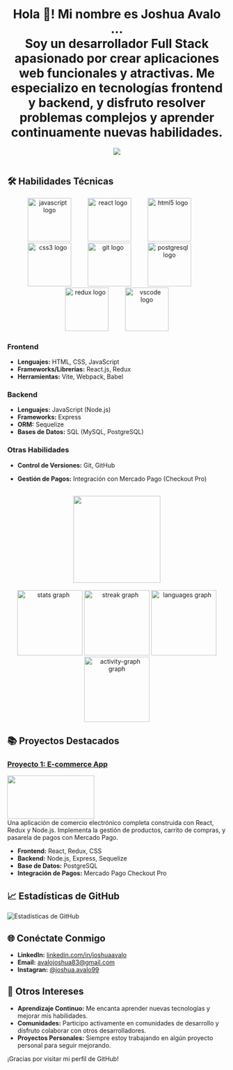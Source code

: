 <h1 align="center">Hola 👋! Mi nombre es Joshua Avalo ... <br>Soy un desarrollador Full Stack apasionado por crear aplicaciones web funcionales y atractivas. Me especializo en tecnologías frontend y backend, y disfruto resolver problemas complejos y aprender continuamente nuevas habilidades.</h1>

<div align="center">
  <img src="https://profile-counter.glitch.me/joshuaavalo/count.svg?" />
</div>

<br clear="both">

## 🛠️ Habilidades Técnicas
<div align="center">
  <img src="https://cdn.jsdelivr.net/gh/devicons/devicon/icons/javascript/javascript-original.svg" height="100" alt="javascript logo" />
  <img width="30" />
  <img src="https://cdn.jsdelivr.net/gh/devicons/devicon/icons/react/react-original.svg" height="100" alt="react logo" />
  <img width="30" />
  <img src="https://cdn.jsdelivr.net/gh/devicons/devicon/icons/html5/html5-original.svg" height="100" alt="html5 logo" />
  <img width="30" />
  <img src="https://cdn.jsdelivr.net/gh/devicons/devicon/icons/css3/css3-original.svg" height="100" alt="css3 logo" />
  <img width="30" />
  <img src="https://cdn.jsdelivr.net/gh/devicons/devicon/icons/git/git-original.svg" height="100" alt="git logo" />
  <img width="30" />
  <img src="https://cdn.jsdelivr.net/gh/devicons/devicon/icons/postgresql/postgresql-original.svg" height="100" alt="postgresql logo" />
  <img width="30" />
  <img src="https://cdn.jsdelivr.net/gh/devicons/devicon/icons/redux/redux-original.svg" height="100" alt="redux logo" />
  <img width="30" />
  <img src="https://cdn.jsdelivr.net/gh/devicons/devicon/icons/vscode/vscode-original.svg" height="100" alt="vscode logo" />
</div>

### Frontend
- **Lenguajes:** HTML, CSS, JavaScript
- **Frameworks/Librerías:** React.js, Redux
- **Herramientas:** Vite, Webpack, Babel

### Backend
- **Lenguajes:** JavaScript (Node.js)
- **Frameworks:** Express
- **ORM:** Sequelize
- **Bases de Datos:** SQL (MySQL, PostgreSQL)

### Otras Habilidades
- **Control de Versiones:** Git, GitHub

- **Gestión de Pagos:** Integración con Mercado Pago (Checkout Pro)

<br clear="both">

<div align="center">
  <img height="200" src="https://cdn.pixabay.com/animation/2023/06/13/15/13/15-13-34-881_512.gif" />
</div>

<br clear="both">
<div align="center">
  <img src="https://github-readme-stats.vercel.app/api?username=AlexanderMontenegro&hide_title=true&hide_rank=false&show_icons=true&include_all_commits=true&count_private=true&disable_animations=false&theme=dark&locale=es&hide_border=true" height="150" alt="stats graph" />
  <img src="https://streak-stats.demolab.com?user=joshuaavalo&locale=es&mode=daily&theme=dark&hide_border=true&border_radius=5&date_format=M%20j%5B,%20Y%5D" height="150" alt="streak graph" />
  <img src="https://github-readme-stats.vercel.app/api/top-langs?username=joshuaavalo&locale=es&hide_title=true&layout=compact&card_width=320&langs_count=5&theme=dark&hide_border=true" height="150" alt="languages graph" />
  <img src="https://github-readme-activity-graph.vercel.app/graph?username=joshuaavalo&theme=github-dark&area=true&hide_border=true&hide_title=true&radius=0" height="150" alt="activity-graph graph" />
</div>




## 📚 Proyectos Destacados

### [Proyecto 1: E-commerce App](https://github.com/AlexanderMontenegro/H-PF18B-CampeonesDelMundo)
 <a href="https://github.com/AlexanderMontenegro/H-PF18B-CampeonesDelMundo.git">
    <img src="https://github.com/AlexanderMontenegro/AlexanderMontenegro/blob/main/img/campeonesdelmundo.png" width="200" height= "100" />
  </a> <br>
Una aplicación de comercio electrónico completa construida con React, Redux y Node.js. Implementa la gestión de productos, carrito de compras, y pasarela de pagos con Mercado Pago.

- **Frontend:** React, Redux, CSS
- **Backend:** Node.js, Express, Sequelize
- **Base de Datos:** PostgreSQL
- **Integración de Pagos:** Mercado Pago Checkout Pro



## 📈 Estadísticas de GitHub
![Estadísticas de GitHub](https://github-readme-stats.vercel.app/api?username=joshuaavalo&show_icons=true&theme=radical)

## 🌐 Conéctate Conmigo

- **LinkedIn:** [linkedin.com/in/joshuaavalo](https://www.linkedin.com/in/joshua-avalo-35690320b/)
- **Email:** avalojoshua83@gmail.com
- **Instagran:** [@joshua.avalo99](https://www.instagram.com/joshua.avalo99/)

## 🚀 Otros Intereses
- **Aprendizaje Continuo:** Me encanta aprender nuevas tecnologías y mejorar mis habilidades.
- **Comunidades:** Participo activamente en comunidades de desarrollo y disfruto colaborar con otros desarrolladores.
- **Proyectos Personales:** Siempre estoy trabajando en algún proyecto personal para seguir mejorando.

¡Gracias por visitar mi perfil de GitHub!

